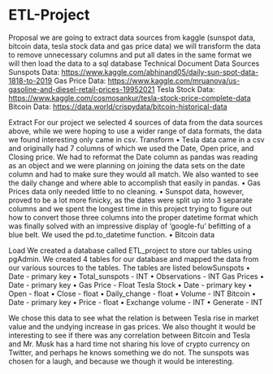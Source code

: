 # ETL-Project

Proposal
we are going to extract data sources from kaggle (sunspot data, bitcoin data, tesla stock data and gas price data) we will transform the data to remove unnecessary columns and put all dates in the same format we will then load the data to a sql database
Technical Document
Data Sources
 Sunspots Data: https://www.kaggle.com/abhinand05/daily-sun-spot-data-1818-to-2019
 Gas Price Data: https://www.kaggle.com/mruanova/us-gasoline-and-diesel-retail-prices-19952021
 Tesla Stock Data: https://www.kaggle.com/cosmosankur/tesla-stock-price-complete-data
 Bitcoin Data: https://data.world/crispydata/bitcoin-historical-data

Extract
For our project we selected 4 sources of data from the data sources above, while we were hoping to use a wider range of data formats, the data we found interesting only came in csv. 
Transform
•	Tesla data came in a csv and originally had 7 columns of which we used the Date, Open price, and Closing price. We had to reformat the Date column as pandas was reading as an object and we were planning on joining the data sets on the date column and had to make sure they would all match. We also wanted to see the daily change and where able to accomplish that easily in pandas.
•	Gas Prices data only needed little to no cleaning. 
•	Sunspot data, however, proved to be a lot more finicky, as the dates were split up into 3 separate columns and we spent the longest time in this project trying to figure out how to convert those three columns into the proper datetime format which was finally solved with an impressive display of ‘google-fu’ befitting of a blue belt. We used the pd.to_datetime function.
•	Bitcoin data 

Load
We created a database called ETL_project to store our tables using pgAdmin. We created 4 tables for our database and mapped the data from our various sources to the tables. The tables are listed belowSunspots
•	Date - primary key
•	Total_sunspots - INT
•	Observations - INT
Gas Prices
•	Date - primary key
•	Gas Price - Float
Tesla Stock
•	Date - primary key
•	Open - float
•	Close - float
•	Daily_change - float
•	Volume - INT
Bitcoin
•	Date - primary key
•	Price - float
•	Exchange volume - INT
•	Generate - INT

We chose this data to see what the relation is between Tesla rise in market value and the undying increase in gas prices. We also thought it would be interesting to see if there was any correlation between Bitcoin and Tesla and Mr. Musk has a hard time not sharing his love of crypto currency on Twitter, and perhaps he knows something we do not. The sunspots was chosen for a laugh, and because we though it would be interesting.




